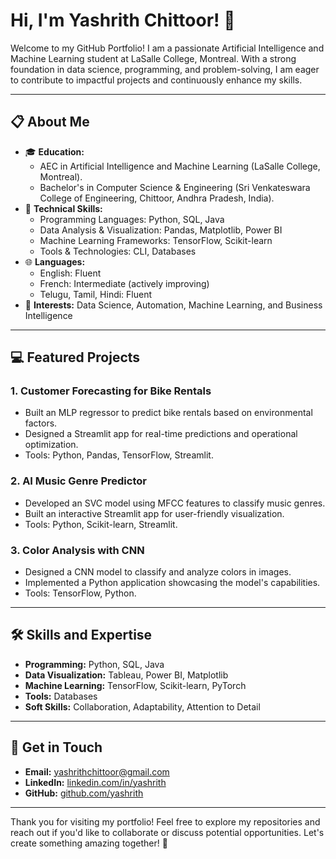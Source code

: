 # Hi, I'm Yashrith Chittoor! 👋

Welcome to my GitHub Portfolio! I am a passionate Artificial Intelligence and Machine Learning student at LaSalle College, Montreal. With a strong foundation in data science, programming, and problem-solving, I am eager to contribute to impactful projects and continuously enhance my skills.

---

## 📋 About Me

- 🎓 **Education:**
  - AEC in Artificial Intelligence and Machine Learning (LaSalle College, Montreal).
  - Bachelor's in Computer Science & Engineering (Sri Venkateswara College of Engineering, Chittoor, Andhra Pradesh, India).
- 🌟 **Technical Skills:**
  - Programming Languages: Python, SQL, Java
  - Data Analysis & Visualization: Pandas, Matplotlib, Power BI
  - Machine Learning Frameworks: TensorFlow, Scikit-learn
  - Tools & Technologies: CLI, Databases
- 🌐 **Languages:**
  - English: Fluent
  - French: Intermediate (actively improving)
  - Telugu, Tamil, Hindi: Fluent
- 🌱 **Interests:** Data Science, Automation, Machine Learning, and Business Intelligence

---

## 💻 Featured Projects

### 1. **Customer Forecasting for Bike Rentals**

- Built an MLP regressor to predict bike rentals based on environmental factors.
- Designed a Streamlit app for real-time predictions and operational optimization.
- Tools: Python, Pandas, TensorFlow, Streamlit.

### 2. **AI Music Genre Predictor**

- Developed an SVC model using MFCC features to classify music genres.
- Built an interactive Streamlit app for user-friendly visualization.
- Tools: Python, Scikit-learn, Streamlit.

### 3. **Color Analysis with CNN**

- Designed a CNN model to classify and analyze colors in images.
- Implemented a Python application showcasing the model's capabilities.
- Tools: TensorFlow, Python.

---

## 🛠️ Skills and Expertise

- **Programming:** Python, SQL, Java
- **Data Visualization:** Tableau, Power BI, Matplotlib
- **Machine Learning:** TensorFlow, Scikit-learn, PyTorch
- **Tools:** Databases
- **Soft Skills:** Collaboration, Adaptability, Attention to Detail

---

## 📩 Get in Touch

- **Email:** yashrithchittoor@gmail.com
- **LinkedIn:** [linkedin.com/in/yashrith](https://www.linkedin.com/in/yashrith/)
- **GitHub:** [github.com/yashrith](https://github.com/yashrith)

---

Thank you for visiting my portfolio! Feel free to explore my repositories and reach out if you'd like to collaborate or discuss potential opportunities. Let's create something amazing together! 🚀
